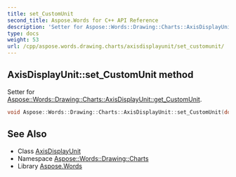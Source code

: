 ```yaml
---
title: set_CustomUnit
second_title: Aspose.Words for C++ API Reference
description: 'Setter for Aspose::Words::Drawing::Charts::AxisDisplayUnit::get_CustomUnit.'
type: docs
weight: 53
url: /cpp/aspose.words.drawing.charts/axisdisplayunit/set_customunit/
---
```

## AxisDisplayUnit::set_CustomUnit method


Setter for [Aspose::Words::Drawing::Charts::AxisDisplayUnit::get_CustomUnit](../get_customunit/).

```cpp
void Aspose::Words::Drawing::Charts::AxisDisplayUnit::set_CustomUnit(double value)
```

## See Also

* Class [AxisDisplayUnit](../)
* Namespace [Aspose::Words::Drawing::Charts](../../)
* Library [Aspose.Words](../../../)
